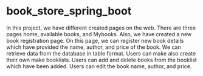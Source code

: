 # book_store_spring_boot
In this project, we have different created pages on the web. There are three pages home, available books, and Mybooks. Also, we have created a new book registration page. On this page,  we can register new book details which have provided the name, author, and price of the book. We can retrieve data from the database in table format. 
Users can make also create their own make booklists.
Users can add and delete books from the booklist which have been added.
Users can edit the book name, author, and price.
